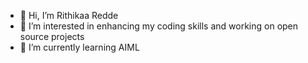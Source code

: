 - 👋 Hi, I’m Rithikaa Redde
- 👀 I’m interested in enhancing my coding skills and working on open source projects
- 🌱 I’m currently learning AIML


<!---
rithikaaredde0103/rithikaaredde0103 is a ✨ special ✨ repository because its `README.md` (this file) appears on your GitHub profile.
You can click the Preview link to take a look at your changes.
--->
